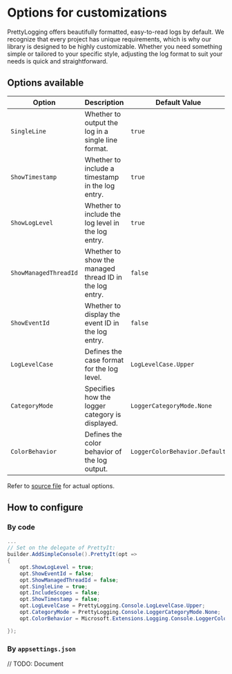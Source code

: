 # Options for customizations

PrettyLogging offers beautifully formatted, easy-to-read logs by default. We recognize that every project has unique requirements, which is why our library is designed to be highly customizable. Whether you need something simple or tailored to your specific style, adjusting the log format to suit your needs is quick and straightforward.

## Options available

| Option                     | Description                                                             | Default Value               | Available Values                                                   |
|----------------------------|-------------------------------------------------------------------------|-----------------------------|--------------------------------------------------------------------|
| `SingleLine`                | Whether to output the log in a single line format.                       | `true`                      | `true`, `false`                                                    |
| `ShowTimestamp`             | Whether to include a timestamp in the log entry.                         | `true`                      | `true`, `false`                                                    |
| `ShowLogLevel`              | Whether to include the log level in the log entry.                       | `true`                      | `true`, `false`                                                    |
| `ShowManagedThreadId`       | Whether to show the managed thread ID in the log entry.                  | `false`                     | `true`, `false`                                                    |
| `ShowEventId`               | Whether to display the event ID in the log entry.                        | `false`                     | `true`, `false`                                                    |
| `LogLevelCase`              | Defines the case format for the log level.                              | `LogLevelCase.Upper`        | `LogLevelCase.Upper`, `LogLevelCase.Lower`                           |
| `CategoryMode`              | Specifies how the logger category is displayed.                          | `LoggerCategoryMode.None`   | `LoggerCategoryMode.None`, `LoggerCategoryMode.Short`, `LoggerCategoryMode.Full` |
| `ColorBehavior`             | Defines the color behavior of the log output.                            | `LoggerColorBehavior.Default`| `LoggerColorBehavior.Default`, `LoggerColorBehavior.Enabled`, `LoggerColorBehavior.Disabled` |

Refer to [source file](../src/PrettyLogging.Console/LoggingFormatterOptions.cs) for actual options.

## How to configure

### By code

```csharp
...
// Set on the delegate of PrettyIt:
builder.AddSimpleConsole().PrettyIt(opt =>
{
    opt.ShowLogLevel = true;
    opt.ShowEventId = false;
    opt.ShowManagedThreadId = false;
    opt.SingleLine = true;
    opt.IncludeScopes = false;
    opt.ShowTimestamp = false;
    opt.LogLevelCase = PrettyLogging.Console.LogLevelCase.Upper;
    opt.CategoryMode = PrettyLogging.Console.LoggerCategoryMode.None;
    opt.ColorBehavior = Microsoft.Extensions.Logging.Console.LoggerColorBehavior.Enabled;

});
```

### By `appsettings.json`

// TODO: Document

